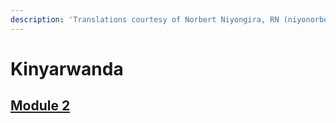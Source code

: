 ```yaml
---
description: 'Translations courtesy of Norbert Niyongira, RN (niyonorbert@gmail.com)'
---
```


# Kinyarwanda

## [Module 2](https://drive.google.com/file/d/1k3yFYbKTZHm06Xsihp5CZBxbfmYgDo0B/view?usp=sharing)

